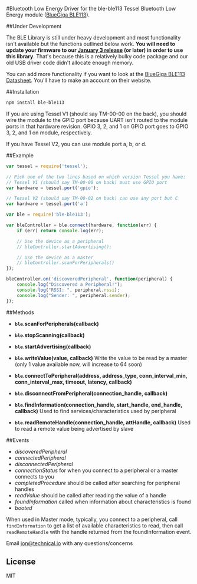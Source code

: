 #Bluetooth Low Energy
Driver for the ble-ble113 Tessel Bluetooth Low Energy module ([BlueGiga BLE113](http://www.mouser.com/ds/2/52/BLE113_Datasheet-224874.pdf)).

##Under Development

The BLE Library is still under heavy development and most functionality isn't available but the functions outlined below work. __You will need to update your firmware to our [January 3 release](https://github.com/tessel/firmware/releases/tag/2014-01-03) (or later) in order to use this library__. That's because this is a relatively bulky code package and our old USB driver code didn't allocate enough memory.

You can add more functionality if you want to look at the [BlueGiga BLE113 Datasheet](http://www.bluegiga.com/en-US/products/bluetooth-4.0-modules/ble113-bluetooth--smart-module/documentation/). You'll have to make an account on their website.

##Installation
```sh
npm install ble-ble113
```

If you are using Tessel V1 (should say TM-00-00 on the back), you should wire the module to the GPIO port because UART isn't routed to the module ports in that hardware revision. GPIO 3, 2, and 1 on GPIO port goes to GPIO 3, 2, and 1 on module, respectively. 

If you have Tessel V2, you can use module port a, b, or d.

##Example
```js
var tessel = require('tessel');

// Pick one of the two lines based on which version Tessel you have:
// Tessel V1 (should say TM-00-00 on back) must use GPIO port
var hardware = tessel.port('gpio');

// Tessel V2 (should say TM-00-02 on back) can use any port but C
var hardware = tessel.port('a')

var ble = require('ble-ble113');

var bleController = ble.connect(hardware, function(err) {
	if (err) return console.log(err);

	// Use the device as a peripheral
	// bleController.startAdvertising();

	// Use the device as a master
	// bleController.scanForPeripherals()
});

bleController.on('discoveredPeripheral', function(peripheral) {
    console.log("Discovered a Peripheral!");
    console.log("RSSI: ", peripheral.rssi);
    console.log("Sender: ", peripheral.sender);
});
```

##Methods

*  **`ble`.scanForPeripherals(callback)**

*  **`ble`.stopScanning(callback)**

*  **`ble`.startAdvertising(callback)**

*  **`ble`.writeValue(value, callback)** Write the value to be read by a master (only 1 value available now, will increase to 64 soon)

*  **`ble`.connectToPeripheral(address, address_type, conn_interval_min, conn_interval_max, timeout, latency, callback)**

*  **`ble`.disconnectFromPeripheral(connection_handle, callback)**

*  **`ble`.findInformation(connection_handle, start_handle, end_handle, callback)** Used to find services/characteristics used by peripheral

*  **`ble`.readRemoteHandle(connection_handle, attHandle, callback)** Used to read a remote value being advertised by slave

##Events

* *discoveredPeripheral*
* *connectedPeripheral*
* *disconnectedPeripheral*
* *connectionStatus* for when you connect to a peripheral or a master connects to you
* *completedProcedure* should be called after searching for peripheral handles 
* *readValue* should be called after reading the value of a handle
* *foundInformation* called when information about characteristics is found
* *booted*

When used in Master mode, typically, you connect to a peripheral, call `findInformation` to get a list of available characteristics to read, then call `readRemoteHandle` with the handle returned from the foundInformation event.


Email jon@technical.io with any questions/concerns

## License

MIT

